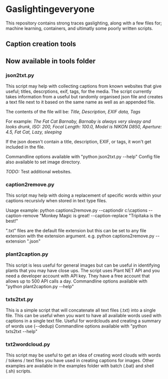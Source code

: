 # Gaslightingeveryone

This repository contains strong traces gaslighting, along with a few files for; machine learning, containers, and ultimatly some poorly written scripts.

## Caption creation tools

## Now available in tools folder

### json2txt.py

This script may help with collecting captions from known websites that give useful; titles, descrptions, exif, tags, for the media.
The script currently takes information from a useful but randomly organised json file and creates a text file next to it based on the same name as well as an appended file.

The contents of the file will be: *Title, Description, EXIF data, Tags*

For example: *The Fat Cat Barnaby, Barnaby is always very sleepy and looks drunk, ISO: 200, Focal Length: 100.0, Model is NIKON D850, Aperture: 4.5, Fat Cat, Lazy, sleeping*

If the json doesn't contain a title, description, EXIF, or tags, it won't get included in the file.

Commandline options available with "python json2txt.py --help"
Config file also available to set image directory.

*TODO:*
Test additional websites.

### caption2remove.py

This script may help with doing a replacement of specific words within your captions recursivly when stored in text type files.

Usage example: python captions2remove.py --captiondir c:\captions --caption-remove "Monkey Magic is great! --caption-replace "Tripitaka is the best!"

".txt" files are the default file extension but this can be set to any file extension with the extension argument. e.g. python captions2remove.py --extension ".json"

### plant2caption.py

This script is less useful for general images but can be useful in identifying plants that you may have close ups.
The script uses Plant NET API and you need a developer account with API key. They have a free account that allows up to 500 API calls a day.
Commandline options available with "python plant2caption.py --help"

### txts2txt.py

This is a simple script that will concatenate all text files (.txt) into a single file.
This can be useful when you want to have all available words used with captions in a single text file.
Useful for wordclouds and creating a summary of words use (--dedup)
Commandline options available with "python txts2txt --help"

### txt2wordcloud.py

This script may be useful to get an idea of creating word clouds with words / tokens / text files you have used in creating captions for images.
Other examples are available in the examples folder with batch (.bat) and shell (.sh) scripts.
